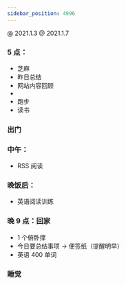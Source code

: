```yaml
---
sidebar_position: 4996
---
```


@ 2021.1.3  @ 2021.1.7 

### 5 点：
- 芝麻
- 昨日总结
- 网站内容回顾
- 
- 跑步
- 读书

### 出门

### 中午：
- RSS 阅读

### 晚饭后：
- 英语阅读训练

### 晚 9 点：回家
- 1 个俯卧撑
- 今日要总结事项 -> 便签纸（提醒明早）
- 英语 400 单词

### 睡觉
